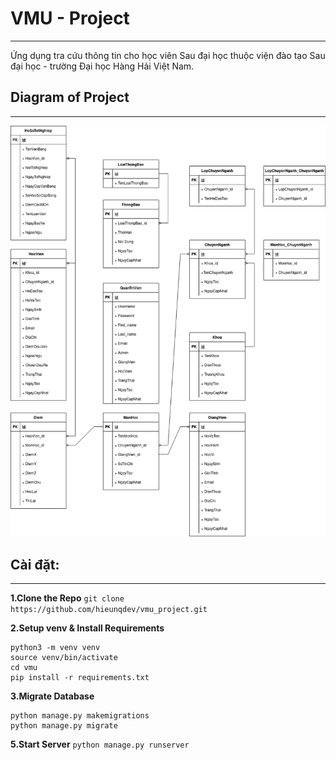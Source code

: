 # VMU - Project
---
Ứng dụng tra cứu thông tin cho học viên Sau đại học thuộc viện đào tạo Sau đại học - trường Đại học Hàng Hải Việt Nam.

## Diagram of Project
---
![ERDVmu](screenshots/ERDVmu.drawio.png)

## Cài đặt:
---
**1.Clone the Repo**
`git clone https://github.com/hieunqdev/vmu_project.git`

**2.Setup venv & Install Requirements**
```
python3 -m venv venv
source venv/bin/activate
cd vmu
pip install -r requirements.txt
```

**3.Migrate Database**
```
python manage.py makemigrations 
python manage.py migrate
```

**5.Start Server**
`python manage.py runserver`
